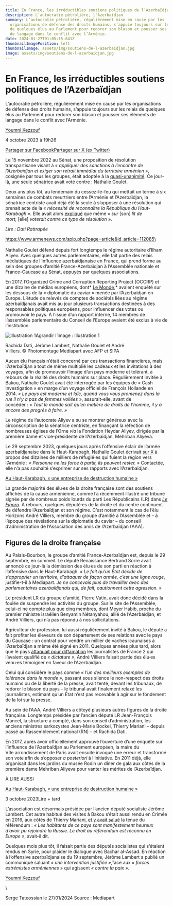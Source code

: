 ```yaml
---
title: En France, les irréductibles soutiens politiques de l’Azerbaïdjan
description: L’autocratie pétrolière, l'Azerbaidjan
summary: L’autocratie pétrolière, régulièrement mise en cause par les
  organisations de défense des droits humains, s’appuie toujours sur les relais
  de quelques élus au Parlement pour redorer son blason et pousser ses éléments
  de langage dans le conflit avec l’Arménie.
date: 2024-01-27T01:05:15.641Z
thumbnailImagePosition: left
thumbnailImage: assets/img/soutiens-de-l-azerbaidjan.jpg
image: assets/img/soutiens-de-l-azerbaidjan.jpg
---
```

# En France, les irréductibles soutiens politiques de l’Azerbaïdjan

L’autocratie pétrolière, régulièrement mise en cause par les organisations de défense des droits humains, s’appuie toujours sur les relais de quelques élus au Parlement pour redorer son blason et pousser ses éléments de langage dans le conflit avec l’Arménie.

[Youmni Kezzouf](https://www.mediapart.fr/biographie/youmni-kezzouf-0)

4 octobre 2023 à 19h26

[Partager sur Facebook](https://www.facebook.com/sharer/sharer.php?u=https%3A%2F%2Fwww.mediapart.fr%2Fjournal%2Fpolitique%2F041023%2Fen-france-les-irreductibles-soutiens-politiques-de-l-azerbaidjan%3Fat_medium%3Dcustom3%26at_campaign%3D66)[Partager sur X (ex Twitter)](https://twitter.com/intent/tweet?text=En+France%2C+les+irr%C3%A9ductibles+soutiens+politiques+de+l%E2%80%99Azerba%C3%AFdjan+via+%40Mediapart&url=https%3A%2F%2Fwww.mediapart.fr%2Fjournal%2Fpolitique%2F041023%2Fen-france-les-irreductibles-soutiens-politiques-de-l-azerbaidjan%3Fat_medium%3Dcustom3%26at_campaign%3D67)

Le 15 novembre 2022 au Sénat, une proposition de résolution transpartisane visant à *« appliquer des sanctions à l’encontre de l’Azerbaïdjan et exiger son retrait immédiat du territoire arménien »*, cosignée par tous les groupes, était adoptée à la [quasi-unanimité](https://www.senat.fr/scrutin-public/2022/scr2022-52.html). Ce jour-là, une seule sénatrice avait voté contre : Nathalie Goulet.

Deux ans plus tôt, au lendemain du cessez-le-feu qui mettait un terme à six semaines de combats meurtriers entre l’Arménie et l’Azerbaïdjan, la sénatrice centriste avait déjà été la seule à s’opposer à une résolution qui prenait acte de la *« nécessité de reconnaître la République du Haut-Karabagh ».* Elle avait alors [expliqué](https://www.senat.fr/cra/s20201126/s20201126_0.html#par_9) que même *« sur* \[son] *lit de mort,* \[elle] *voterait contre ce type de résolution »*.

*Lire : Dati Rattrapée*

https://www.armenews.com/spip.php?page=article&id_article=112085\
\
\
Nathalie Goulet défend depuis fort longtemps le régime autoritaire d’Ilham Aliyev. Avec quelques autres parlementaires, elle fait partie des relais médiatiques de l’influence azerbaïdjanaise en France, qui prend forme au sein des groupes d’amitié France-Azerbaïdjan à l’Assemblée nationale et France-Caucase au Sénat, appuyés par quelques associations.

En 2017, l’Organized Crime and Corruption Reporting Project (OCCRP) et une dizaine de médias européens, dont* [Le Monde](https://www.lemonde.fr/asie-pacifique/article/2017/09/04/diplomatie-du-caviar-comment-l-azerbaidjan-s-offre-l-amitie-de-responsable-politiques-europeens_5180962_3216.html),* avaient enquêté sur les dessous de la « diplomatie du caviar » menée par l’Azerbaïdjan en Europe. L’étude de relevés de comptes de sociétés liées au régime azerbaïdjanais avait mis au jour plusieurs transactions destinées à des responsables politiques européens, pour influencer des votes ou promouvoir le pays. À l’issue d’un rapport interne, 14 membres de l’assemblée parlementaire du Conseil de l’Europe avaient été exclus à vie de l’institution.

![Illustration 1](https://static.mediapart.fr/etmagine/article_google_discover/files/2023/10/04/23104-en-france-les-irreductibles-soutiens-politiques-de-l-azerbaidjan.jpg)Agrandir l’image : Illustration 1

Rachida Dati, Jérôme Lambert, Nathalie Goulet et André Villiers. © Photomontage Mediapart avec AFP et SIPA

Aucun élu français n’était concerné par ces transactions financières, mais l’Azerbaïdjan a tout de même multiplié les cadeaux et les invitations à des voyages, afin de promouvoir l’image d’un pays moderne et tolérant, à rebours de la réalité des droits humains sur place. Régulièrement invitée à Bakou, Nathalie Goulet avait été interrogée par les équipes de « Cash Investigation » en marge d’un voyage officiel de François Hollande en 2014. *« Le pays est moderne et laïc, quand vous vous promenez dans la rue il n’y a pas de femmes voilées »*, assurait-elle, avant de concéder : *« Tout le monde sait qu’en matière de droits de l’homme, il y a encore des progrès à faire. »*

Le régime de l’autocrate Aliyev a su se montrer généreux avec la circonscription de la sénatrice centriste, en finançant la réfection de nombreuses églises de l’Orne *via* la Fondation Heydar Aliyev, dirigée par la première dame et vice-présidente de l’Azerbaïdjan, Mehriban Aliyeva.

Le 29 septembre 2023, quelques jours après l’offensive éclair de l’armée azerbaïdjanaise dans le Haut-Karabagh, Nathalie Goulet écrivait [sur X](https://twitter.com/senateur61/status/1707775866464284775) à propos des dizaines de milliers de réfugié·es qui fuient la région vers l’Arménie : *« Personne ne les force à partir, ils peuvent rester. »* Contactée, elle n’a pas souhaité s’exprimer sur ses rapports avec l’Azerbaïdjan.

[Au Haut-Karabagh, « une entreprise de destruction humaine »](https://www.mediapart.fr/journal/international/031023/au-haut-karabagh-une-entreprise-de-destruction-humaine)

<!--EndFragment-->

La grande majorité des élu·es de la droite française sont des soutiens affichés de la cause arménienne, comme l’a récemment illustré une tribune signée par de nombreux poids lourds du parti Les Républicains (LR) dans *[Le Figaro](https://www.lefigaro.fr/vox/politique/toute-la-droite-lr-reunie-d-une-seule-voix-pour-soutenir-le-haut-karabakh-20230612)*. À rebours, quelques député·es de la droite et du centre continuent de défendre l’Azerbaïdjan et son régime. C’est notamment le cas de l’élu Horizons André Villiers, membre du groupe d’amitié à l’Assemblée et – à l’époque des révélations sur la diplomatie du caviar – du conseil d’administration de l’Association des amis de l’Azerbaïdjan (AAA).

## **Figures de la droite française**

Au Palais-Bourbon, le groupe d’amitié France-Azerbaïdjan est, depuis le 29 septembre, en sommeil. Le député Renaissance Bertrand Sorre avait annoncé ce jour-là la démission des élu·es de son parti en réaction à l’offensive dans le Haut-Karabagh. *« Le fait qu’un État décide de s’approprier un territoire, d’attaquer de façon armée, c’est une ligne rouge*, justifie-t-il à Mediapart. *Je ne concevais plus de travailler avec des parlementaires azerbaïdjanais qui, de fait, cautionnent cette agression. »*

Le président LR du groupe d’amitié, Pierre Vatin, avait donc décidé dans la foulée de suspendre les activités du groupe. Sur le site de l’Assemblée, celui-ci ne compte plus que cinq membres, dont Meyer Habib, proche du premier ministre israélien Benyamin Nétanyahou, allié de l’Azerbaïdjan, et André Villiers, qui n’a pas répondu à nos sollicitations.

Agriculteur de profession, lui aussi régulièrement invité à Bakou, le député a fait profiter les éleveurs de son département de ses relations avec le pays du Caucase : un contrat pour vendre un millier de vaches icaunaises à l’Azerbaïdjan a même été signé en 2011. Quelques années plus tard, alors que le pays [attaquait pour diffamation](https://www.mediapart.fr/journal/france/060917/au-tribunal-lazerbaidjan-reclame-la-france-un-brevet-democratique) les journalistes de France 2 qui l’avaient qualifié de *« dictature »*, André Villiers faisait partie des élu·es venu·es témoigner en faveur de l’Azerbaïdjan.

Celui qui considère le pays comme *« l’un des meilleurs exemples de tolérance dans le monde »*, passant sous silence le non-respect des droits humains ou de la liberté de la presse, avait tenté, devant les tribunaux, de redorer le blason du pays – le tribunal avait finalement relaxé les journalistes, estimant qu’un État n’est pas recevable à agir sur le fondement de la loi sur la presse.

Au sein de l’AAA, André Villiers a côtoyé plusieurs autres figures de la droite française. Longtemps présidée par l’ancien député LR Jean-François Mancel, la structure a compté, dans son conseil d’administration, les anciens ministres sarkozystes Jean-Marie Bockel, Thierry Mariani – depuis passé au Rassemblement national (RN) – et Rachida Dati.

En 2017, après avoir officiellement approuvé l’ouverture d’une enquête sur l’influence de l’Azerbaïdjan au Parlement européen, la maire du VIIe arrondissement de Paris avait ensuite invoqué une erreur et transformé son vote afin de s’opposer *a posteriori* à l’initiative. En 2011 déjà, elle organisait dans les jardins du musée Rodin un dîner de gala aux côtés de la première dame Mehriban Aliyeva pour vanter les mérites de l’Azerbaïdjan.

À LIRE AUSSI

[Au Haut-Karabagh, « une entreprise de destruction humaine »](https://www.mediapart.fr/journal/international/031023/au-haut-karabagh-une-entreprise-de-destruction-humaine)

3 octobre 2023Lire + tard

L’association est désormais présidée par l’ancien député socialiste Jérôme Lambert. Cet autre habitué des visites à Bakou s’était aussi rendu en Crimée en 2016, aux côtés de Thierry Mariani, [et y avait salué](https://www.charentelibre.fr/politique/jerome-lambert/jerome-lambert-en-crimee-avec-les-elus-de-droite-6150494.php) la tenue du référendum : *« Les habitants de ce pays sont manifestement heureux d’avoir pu rejoindre la Russie. Le droit au référendum est reconnu en Europe »*, avait-il dit.

Quelques mois plus tôt, il faisait partie des députés socialistes qui s’étaient rendus en Syrie, pour plaider le dialogue avec Bachar al-Assad. En réaction à l’offensive azerbaïdjanaise du 19 septembre, Jérôme Lambert a publié un communiqué saluant *« une intervention justifiée »*,face aux *« forces extrémistes arméniennes »* qui agissent *« contre la paix »*.

[Youmni Kezzouf](https://www.mediapart.fr/biographie/youmni-kezzouf-0)

<!--EndFragment-->\

S﻿erge Tateossian le 27/01/2024  Source : Mediapart